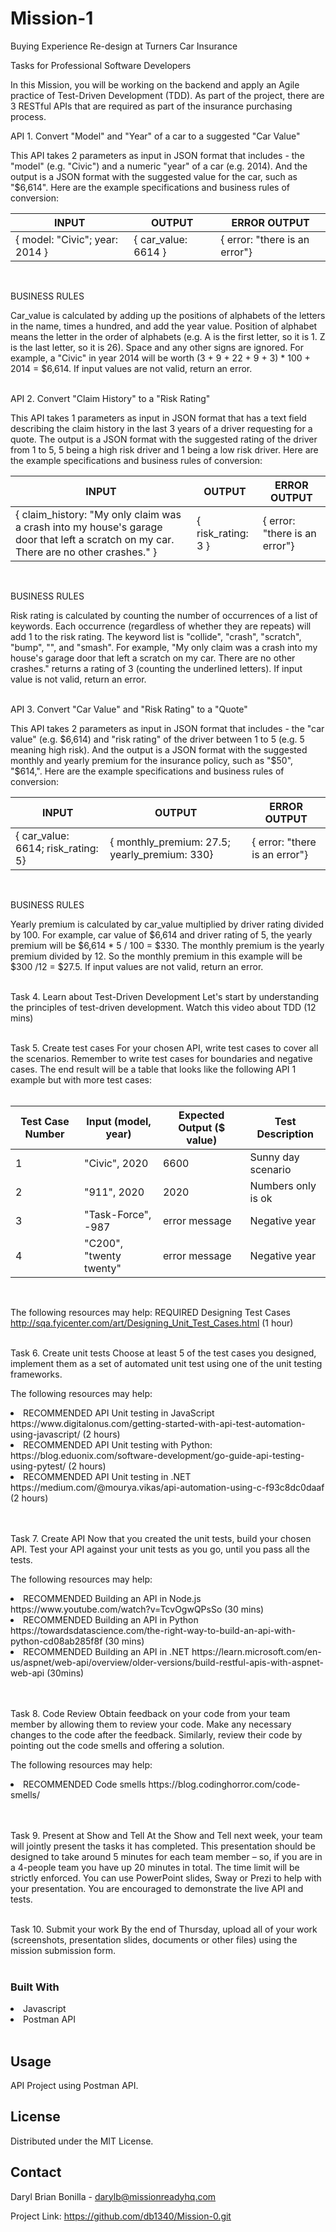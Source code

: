 # Mission-1
Buying Experience Re-design at Turners Car Insurance

Tasks for Professional Software Developers

​​​​​In this Mission, you will be working on the backend and apply an Agile practice of Test-Driven Development (TDD).  As part of the project, there are 3 RESTful APIs that are required as part of the insurance purchasing process. 

API 1. Convert "Model" and "Year" of a car to a suggested "Car Value"

This API takes 2 parameters as input in JSON format that includes - the "model" (e.g. "Civic") and a numeric "year" of a car (e.g. 2014).  And the output is a JSON format with the suggested value for the car, such as "$6,614".  Here are the example specifications and business rules of conversion:
<br>

| INPUT | OUTPUT | ERROR OUTPUT |
| ---      | ---       |  ---      |
|{ model: "Civic"; year: 2014 }  | { car_value: 6614 }  |{ error: "there is an error"}  |
<br>

BUSINESS RULES

Car_value is calculated by adding up the positions of alphabets of the letters in the name, times a hundred, and add the year value.  Position of alphabet means the letter in the order of alphabets (e.g. A is the first letter, so it is 1.  Z is the last letter, so it is 26).  Space and any other signs are ignored.   For example, a "Civic" in year 2014 will be worth (3 + 9 + 22 + 9 + 3) * 100 + 2014 = $6,614.  If input values are not valid, return an error.
<br>
<br>

API 2. Convert "Claim History" to a "Risk Rating"

This API takes 1 parameters as input in JSON format that has a text field describing the claim history in the last 3 years of a driver requesting for a quote.  The output is a JSON format with the suggested rating of the driver from 1 to 5, 5 being a high risk driver and 1 being a low risk driver.  Here are the example specifications and business rules of conversion:
 
| INPUT | OUTPUT | ERROR OUTPUT |
| ---      | ---       |  ---      |
|{ claim_history: "My only claim was a crash into my house's garage door that left a scratch on my car.  There are no other crashes." } |	{ risk_rating: 3 } |	{ error: "there is an error"} |
<br>

BUSINESS RULES

Risk rating is calculated by counting the number of occurrences of a list of keywords.  Each occurrence (regardless of whether they are repeats) will add 1 to the risk rating.  The keyword list is "collide", "crash", "scratch", "bump", "", and "smash".  For example, "My only claim was a crash into my house's garage door that left a scratch on my car. There are no other crashes." returns a rating of 3 (counting the underlined letters).  If input value is not valid, return an error.
<br>
<br>

API 3. Convert "Car Value" and "Risk Rating" to a "Quote"

This API takes 2 parameters as input in JSON format that includes - the "car value" (e.g. $6,614) and "risk rating" of the driver between 1 to 5 (e.g. 5 meaning high risk).  And the output is a JSON format with the suggested monthly and yearly premium for the insurance policy, such as "$50", "$614,".  Here are the example specifications and business rules of conversion:
<br>

| INPUT | OUTPUT | ERROR OUTPUT |
| ---      | ---       |  ---      |
{ car_value: 6614; risk_rating: 5}	| { monthly_premium: 27.5; yearly_premium: 330}	| { error: "there is an error"} |
<br>
 
BUSINESS RULES

Yearly premium is calculated by car_value multiplied by driver rating divided by 100.   For example, car value of $6,614 and driver rating of 5, the yearly premium will be $6,614 * 5 / 100 = $330.  The monthly premium is the yearly premium divided by 12.  So the monthly premium in this example will be $300 /12 = $27.5.  If input values are not valid, return an error.
<br>
<br>

Task 4. Learn about Test-Driven Development 
Let's start by understanding the principles of test-driven development.  Watch this video about TDD (12 mins)
<br>
<br>

Task 5. Create test cases
For your chosen API, write test cases to cover all the scenarios.  Remember to write test cases for boundaries and negative cases.  The end result will be a table that looks like the following API 1 example but with more test cases:
<br>
<br>

| Test Case Number | Input (model, year) | Expected Output ($ value) | Test Description |  
| ---      | ---       |  ---      |  ---      |
| 1 | "Civic", 2020 | 6600 | Sunny day scenario | 
| 2 | "911", 2020 | 2020 | Numbers only is ok | 
| 3 | "Task-Force", -987 | error message | Negative year | 
| 4 | "C200", "twenty twenty" | error message | Negative year | 
<br>

The following resources may help:
​​​​​​​​​​​​​​REQUIRED Designing Test Cases http://sqa.fyicenter.com/art/Designing_Unit_Test_Cases.html (1 hour)
<br>
<br>

Task 6. Create unit tests
Choose at least 5 of the test cases you designed, implement them as a set of automated unit test using one of the unit testing frameworks.

The following resources may help:
<li>RECOMMENDED API Unit testing in JavaScript https://www.digitalonus.com/getting-started-with-api-test-automation-using-javascript/ (2 hours)</li>
<li>RECOMMENDED API Unit testing with Python: https://blog.eduonix.com/software-development/go-guide-api-testing-using-pytest/ (2 hours)</li>
<li>RECOMMENDED API Unit testing in .NET https://medium.com/@mourya.vikas/api-automation-using-c-f93c8dc0daaf (2 hours)</li>
<br>
<br>

Task 7. Create API
Now that you created the unit tests, build your chosen API.  Test your API against your unit tests as you go, until you pass all the tests.

The following resources may help:
<li>RECOMMENDED Building an API in Node.js https://www.youtube.com/watch?v=TcvOgwQPsSo (30 mins)</li>
<li>RECOMMENDED Building an API in Python https://towardsdatascience.com/the-right-way-to-build-an-api-with-python-cd08ab285f8f (30 mins)</li>
<li>RECOMMENDED Building an API in .NET https://learn.microsoft.com/en-us/aspnet/web-api/overview/older-versions/build-restful-apis-with-aspnet-web-api (30mins)</li>
<br>
<br>

Task 8. Code Review
Obtain feedback on your code from your team member by allowing them to review your code. Make any necessary changes to the code after the feedback. Similarly, review their code by pointing out the code smells and offering a solution.
<br>

The following resources may help:
<li>​​​​​​​​​​​​​​RECOMMENDED Code smells https://blog.codinghorror.com/code-smells/</li>
<br>
<br>

Task 9. Present at Show and Tell
At the Show and Tell next week, your team will jointly present the tasks it has completed.  This presentation should be designed to take around 5 minutes for each team member – so, if you are in a 4-people team you have up 20 minutes in total.  The time limit will be strictly enforced.  You can use PowerPoint slides, Sway or Prezi to help with your presentation. You are encouraged to demonstrate the live API and tests.
<br>
<br>


Task 10. Submit your work
By the end of Thursday, upload all of your work (screenshots, presentation slides, documents or other files) using the mission submission form.
<br>
<br>

### Built With
<li>Javascript</li>
<li>Postman API</li>
<br>

## Usage
API Project using Postman API.
<br>

## License
Distributed under the MIT License.
<br>

## Contact
Daryl Brian Bonilla - darylb@missionreadyhq.com

Project Link: https://github.com/db1340/Mission-0.git
